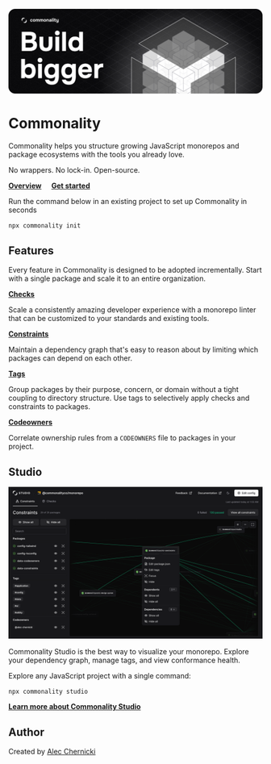 ![](/assets/banner.png)

# Commonality

Commonality helps you structure growing JavaScript monorepos and package ecosystems with the tools you already love.

No wrappers. No lock-in. Open-source.

[**Overview**](https://docs.commonality.co/overview) &nbsp;&nbsp;&nbsp;
[**Get started**](https://docs.commonality.co/quickstart)

Run the command below in an existing project to set up Commonality in seconds

```sh
npx commonality init
```

## Features

Every feature in Commonality is designed to be adopted incrementally. Start with a single package and scale it to an entire organization.

[**Checks**](https://docs.commonality.co/checks)

Scale a consistently amazing developer experience with a monorepo linter that can be customized to your standards and existing tools.

[**Constraints**](https://docs.commonality.co/constraints)

Maintain a dependency graph that's easy to reason about by limiting which packages can depend on each other.

[**Tags**](https://docs.commonality.co/tags)

Group packages by their purpose, concern, or domain without a tight coupling to directory structure. Use tags to selectively apply checks and constraints to packages.

[**Codeowners**](https://docs.commonality.co/codeowners)

Correlate ownership rules from a `CODEOWNERS` file to packages in your project.

## Studio

![](/assets/studio-dark.png)

Commonality Studio is the best way to visualize your monorepo. Explore your dependency graph, manage tags, and view conformance health.

Explore any JavaScript project with a single command:

```
npx commonality studio
```

[**Learn more about Commonality Studio**](https://docs.commonality.co/studio)

## Author

Created by [Alec Chernicki](https://twitter.com/alecchernicki)
